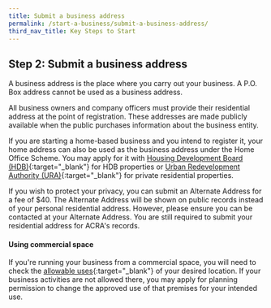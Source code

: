 ```yaml
---
title: Submit a business address
permalink: /start-a-business/submit-a-business-address/
third_nav_title: Key Steps to Start
---
```


## Step 2: Submit a business address

A business address is the place where you carry out your business. A P.O. Box address cannot be used as a business address.

All business owners and company officers must provide their residential address at the point of registration. These addresses are made publicly available when the public purchases information about the business entity.

If you are starting a home-based business and you intend to register it, your home address can also be used as the business address under the Home Office Scheme. You may apply for it with [Housing Development Board (HDB)](https://www.hdb.gov.sg/cs/infoweb/residential/living-in-an-hdb-flat/home-business/home-offce-scheme){:target="_blank"} for HDB properties or [Urban Redevelopment Authority (URA)](https://www.ura.gov.sg/Corporate/Guidelines/Home-Business/Home-Office-Scheme){:target="_blank"}  for private residential properties.

If you wish to protect your privacy, you can submit an Alternate Address for a fee of $40. The Alternate Address will be shown on public records instead of your personal residential address. However, please ensure you can be contacted at your Alternate Address. You are still required to submit your residential address for ACRA's records.

#### Using commercial space

If you're running your business from a commercial space, you will need to check the [allowable uses](https://www.ura.gov.sg/maps/){:target="_blank"} of your desired location. If your business activities are not allowed there, you may apply for planning permission to change the approved use of that premises for your intended use.
